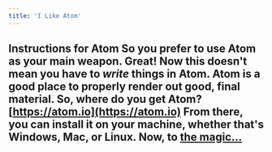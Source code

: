 ```yaml
---
title: 'I Like Atom'
---
```


## Instructions for Atom So you prefer to use Atom as your main weapon. Great! Now this doesn't mean you have to _write_ things in Atom. Atom is a good place to properly render out good, final material. So, where do you get Atom? [https://atom.io](https://atom.io) From there, you can install it on your machine, whether that's Windows, Mac, or Linux. Now, to [the magic...](../the-magic)
